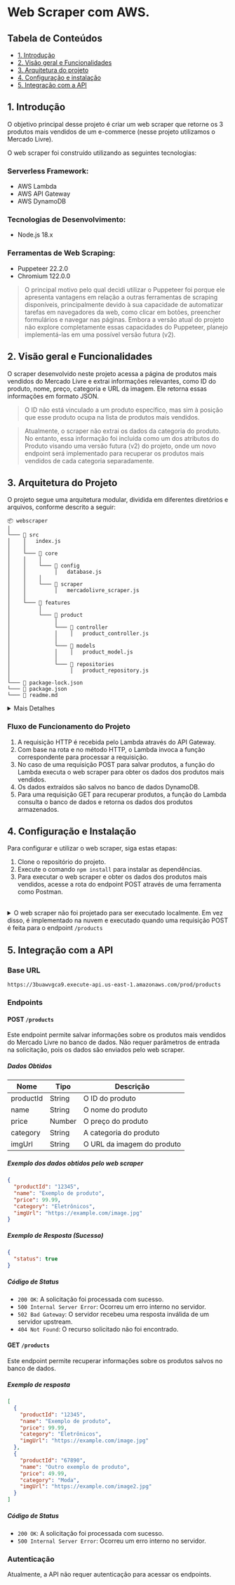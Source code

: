 # Web Scraper com AWS.

## Tabela de Conteúdos

- [1. Introdução](#1-introdução)
- [2. Visão geral e Funcionalidades](#2-visão-geral-e-funcionalidades)
- [3. Arquitetura do projeto](#3-arquitetura-do-projeto)
- [4. Configuração e instalação](#4-configuração-e-instalação)
- [5. Integração com a API](#5-integração-com-a-api)

## 1. Introdução

O objetivo principal desse projeto é criar um web scraper que retorne os 3 produtos mais vendidos de um e-commerce (nesse projeto utilizamos o Mercado Livre).

O web scraper foi construído utilizando as seguintes tecnologias:

### Serverless Framework:

- AWS Lambda
- AWS API Gateway
- AWS DynamoDB

### Tecnologias de Desenvolvimento:

- Node.js 18.x

### Ferramentas de Web Scraping:

- Puppeteer 22.2.0
- Chromium 122.0.0

> O principal motivo pelo qual decidi utilizar o Puppeteer foi porque ele apresenta vantagens em relação a outras ferramentas de scraping disponíveis, principalmente devido à sua capacidade de automatizar tarefas em navegadores da web, como clicar em botões, preencher formulários e navegar nas páginas. Embora a versão atual do projeto não explore completamente essas capacidades do Puppeteer, planejo implementá-las em uma possível versão futura (v2).

## 2. Visão geral e Funcionalidades

O scraper desenvolvido neste projeto acessa a página de produtos mais vendidos do Mercado Livre e extrai informações relevantes, como ID do produto, nome, preço, categoria e URL da imagem. Ele retorna essas informações em formato JSON.

> O ID não está vinculado a um produto específico, mas sim à posição que esse produto ocupa na lista de produtos mais vendidos.

> Atualmente, o scraper não extrai os dados da categoria do produto. No entanto, essa informação foi incluída como um dos atributos do Produto visando uma versão futura (v2) do projeto, onde um novo endpoint será implementado para recuperar os produtos mais vendidos de cada categoria separadamente.

## 3. Arquitetura do Projeto

O projeto segue uma arquitetura modular, dividida em diferentes diretórios e arquivos, conforme descrito a seguir:

```
📦 webscraper
│
└─── 📂 src
│    │   index.js
│    │
│    └─── 📂 core
│    │    │
│    │    └─── 📂 config
│    │         │   database.js
│    │    │
│    │    └─── 📂 scraper
│    │         │   mercadolivre_scraper.js
│    │
│    └─── 📂 features
│         │
│         └─── 📂 product
│              │
│              └─── 📂 controller
│              │    │   product_controller.js
│              │
│              └─── 📂 models
│              │    │   product_model.js
│              │
│              └─── 📂 repositories
│                   │   product_repository.js
│
└─── 📜 package-lock.json
└─── 📜 package.json
└─── 📜 readme.md
```

<details>
<summary>Mais Detalhes</summary>

- 📂 **core**: Contém arquivos de configuração e a lógica central do aplicativo.
  - 📂**config**: Configurações do banco de dados.
  - 📂 **scraper**: Lógica de scraping utilizando Puppeteer.
- 📂 **features**: Contém os módulos de funcionalidades específicas do aplicativo.
  - 📂 **product**: Módulo de produtos.
    - 📂 **controller**: Controladores para manipular solicitações HTTP.
    - 📂 **models**: Modelos de dados para representar os produtos.
    - 📂 **repositories**: Repositórios para interação com o banco de dados.
- 📜 **index.js**: Arquivo principal do aplicativo.
- 📜 **package-lock.json** e **package.json**: Gerenciamento de dependências.
- 📜 **readme.md**: Documentação do projeto.

</details>

### Fluxo de Funcionamento do Projeto

1. A requisição HTTP é recebida pelo Lambda através do API Gateway.
2. Com base na rota e no método HTTP, o Lambda invoca a função correspondente para processar a requisição.
3. No caso de uma requisição POST para salvar produtos, a função do Lambda executa o web scraper para obter os dados dos produtos mais vendidos.
4. Os dados extraídos são salvos no banco de dados DynamoDB.
5. Para uma requisição GET para recuperar produtos, a função do Lambda consulta o banco de dados e retorna os dados dos produtos armazenados.

## 4. Configuração e Instalação

Para configurar e utilizar o web scraper, siga estas etapas:

1. Clone o repositório do projeto.
2. Execute o comando `npm install` para instalar as dependências.
3. Para executar o web scraper e obter os dados dos produtos mais vendidos, acesse a rota do endpoint POST através de uma ferramenta como Postman.

<br>
<details>
  <summary>O web scraper não foi projetado para ser executado localmente. Em vez disso, é implementado na nuvem e executado quando uma requisição POST é feita para o endpoint <code>/products</code>
  </summary><br>
Apesar de ter sido mencionado que o scraper poderia ser executado localmente, decidi implementá-lo na nuvem e aproveitar essa oportunidade como um momento de aprendizado para me familiarizar com a AWS. Embora desafiador, o processo me proporcionou uma compreensão mais profunda dos serviços em nuvem e expandiu meu conhecimento técnico.
</details>

## 5. Integração com a API

### Base URL

`https://3buawvgca9.execute-api.us-east-1.amazonaws.com/prod/products`

### Endpoints

#### POST `/products`

Este endpoint permite salvar informações sobre os produtos mais vendidos do Mercado Livre no banco de dados. Não requer parâmetros de entrada na solicitação, pois os dados são enviados pelo web scraper.

##### Dados Obtidos

| Nome      | Tipo   | Descrição                  |
| --------- | ------ | -------------------------- |
| productId | String | O ID do produto            |
| name      | String | O nome do produto          |
| price     | Number | O preço do produto         |
| category  | String | A categoria do produto     |
| imgUrl    | String | O URL da imagem do produto |

##### Exemplo dos dados obtidos pelo web scraper

```json
{
  "productId": "12345",
  "name": "Exemplo de produto",
  "price": 99.99,
  "category": "Eletrônicos",
  "imgUrl": "https://example.com/image.jpg"
}
```

##### Exemplo de Resposta (Sucesso)

```json
{
  "status": true
}
```

##### Código de Status

- `200 OK`: A solicitação foi processada com sucesso.
- `500 Internal Server Error`: Ocorreu um erro interno no servidor.
- `502 Bad Gateway`: O servidor recebeu uma resposta inválida de um servidor upstream.
- `404 Not Found`: O recurso solicitado não foi encontrado.

#### GET `/products`

Este endpoint permite recuperar informações sobre os produtos salvos no banco de dados.

##### Exemplo de resposta

```json
[
  {
    "productId": "12345",
    "name": "Exemplo de produto",
    "price": 99.99,
    "category": "Eletrônicos",
    "imgUrl": "https://example.com/image.jpg"
  },
  {
    "productId": "67890",
    "name": "Outro exemplo de produto",
    "price": 49.99,
    "category": "Moda",
    "imgUrl": "https://example.com/image2.jpg"
  }
]
```

##### Código de Status

- `200 OK`: A solicitação foi processada com sucesso.
- `500 Internal Server Error`: Ocorreu um erro interno no servidor.

### Autenticação

Atualmente, a API não requer autenticação para acessar os endpoints.
